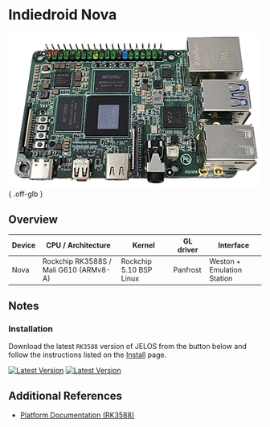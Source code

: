 # Indiedroid Nova

![](../../_inc/images/devices/indiedroid-nova.png){ .off-glb }

## Overview

| Device | CPU / Architecture | Kernel | GL driver | Interface |
| -- | -- | -- | -- | -- |
| Nova | Rockchip RK3588S / Mali G610 (ARMv8-A) | Rockchip 5.10 BSP Linux | Panfrost | Weston + Emulation Station |

## Notes

### Installation

Download the latest `RK3588` version of JELOS from the button below and follow the instructions listed on the [Install](../../../play/install/) page.

[![Latest Version](https://img.shields.io/github/release/JustEnoughLinuxOS/distribution.svg?labelColor=111111&color=5998FF&label=Latest&style=flat#only-light)](https://github.com/JustEnoughLinuxOS/distribution/releases/latest)
[![Latest Version](https://img.shields.io/github/release/JustEnoughLinuxOS/distribution.svg?labelColor=dddddd&color=5998FF&label=Latest&style=flat#only-dark)](https://github.com/JustEnoughLinuxOS/distribution/releases/latest)

## Additional References

- [Platform Documentation (RK3588)](https://github.com/JustEnoughLinuxOS/distribution/blob/main/documentation/PER_DEVICE_DOCUMENTATION/RK3588)